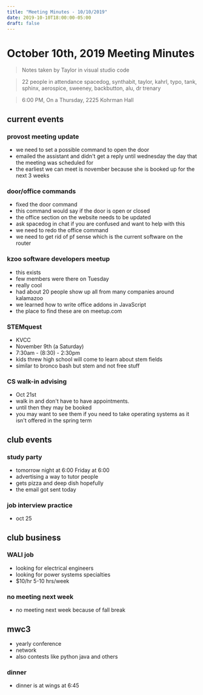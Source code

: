 ```yaml
---
title: "Meeting Minutes - 10/10/2019"
date: 2019-10-10T18:00:00-05:00
draft: false
---
```


# October 10th, 2019 Meeting Minutes
> Notes taken by Taylor in visual studio code

>22  people in attendance spacedog, synthabit, taylor, kahrl, typo, tank, sphinx, aerospice, sweeney, backbutton, alu, dr trenary

> 6:00 PM, On a Thursday, 2225 Kohrman Hall

## current events

### provost meeting update
* we need to set a possible command to open the door
* emailed the assistant and didn't  get a reply until wednesday the day that the meeting was scheduled for
* the earliest we can meet is november because she is booked up for the next 3 weeks

### door/office commands
* fixed the door command
* this command would say if the door is open or closed
* the office section on the website needs to be updated
* ask spacedog in chat if you are confused and want to help with this
* we need to redo the office command
* we need to get rid of pf sense which is the current software on the router
  
### kzoo software developers meetup
* this exists
* few members were there on Tuesday
* really cool
* had about 20 people show up all from many companies around kalamazoo
* we learned how to write office addons in JavaScript
* the place to find these are on meetup.com 

### STEMquest
* KVCC
* November 9th (a Saturday)
* 7:30am - (8:30) - 2:30pm
* kids threw high school will come to learn about stem fields
* similar to bronco bash but stem and not free stuff

### CS walk-in advising
* Oct 21st
* walk in and don't have to have appointments.
* until then they may be booked
* you may want to see them if you need to take operating systems as it isn't offered in the spring term

## club events

### study party
* tomorrow night at 6:00 Friday at 6:00
* advertising a way to tutor people
* gets pizza and deep dish hopefully
* the email got sent today
  
### job interview practice
* oct 25
  
## club business

### WALI job
* looking for electrical engineers
*  looking for power systems specialties
* $10/hr 5-10 hrs/week

### no meeting next week
* no meeting next week because of fall break

## mwc3
* yearly conference
* network
* also contests  like python java and others  
 
### dinner
* dinner is at wings at 6:45
